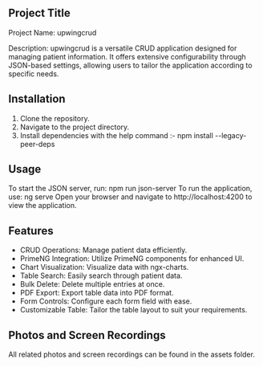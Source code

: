 ## Project Title
Project Name: upwingcrud

Description: upwingcrud is a versatile CRUD application designed for managing patient information. It offers extensive configurability through JSON-based settings, allowing users to tailor the application according to specific needs.

## Installation

1. Clone the repository.
2. Navigate to the project directory.
3. Install dependencies with the help command :- npm install --legacy-peer-deps

## Usage
To start the JSON server, run: npm run json-server
To run the application, use: ng serve
Open your browser and navigate to http://localhost:4200 to view the application.

## Features

- CRUD Operations: Manage patient data efficiently.
- PrimeNG Integration: Utilize PrimeNG components for enhanced UI.
- Chart Visualization: Visualize data with ngx-charts.
- Table Search: Easily search through patient data.
- Bulk Delete: Delete multiple entries at once.
- PDF Export: Export table data into PDF format.
- Form Controls: Configure each form field with ease.
- Customizable Table: Tailor the table layout to suit your requirements.

## Photos and Screen Recordings

All related photos and screen recordings can be found in the assets folder.
